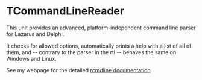 TCommandLineReader
==================
 
This unit provides an advanced, platform-independent command line parser for Lazarus and Delphi.

It checks for allowed options, automatically prints a help with a list of all of them, and -- contrary to the parser in the rtl -- behaves the same on Windows and Linux.

See my webpage for the detailed [rcmdline documentation](http://www.benibela.de/sources_en.html#rcmdline)
